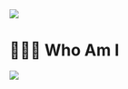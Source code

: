 <img src="https://capsule-render.vercel.app/api?type=waving&color=2699E6&height=250&section=header&text=DaegyoJung&animation=twinkling&fontSize=75&fontColor=FFFFFF"/>

# 🧑🏻‍💻 Who Am I


 















<img src="https://capsule-render.vercel.app/api?type=waving&color=2699E6&height=150&section=footer" />

